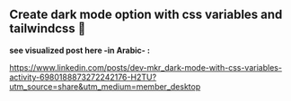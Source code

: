 ## Create dark mode option with css variables and tailwindcss 🚀
**see visualized post here -in Arabic- :**

https://www.linkedin.com/posts/dev-mkr_dark-mode-with-css-variables-activity-6980188873272242176-H2TU?utm_source=share&utm_medium=member_desktop

